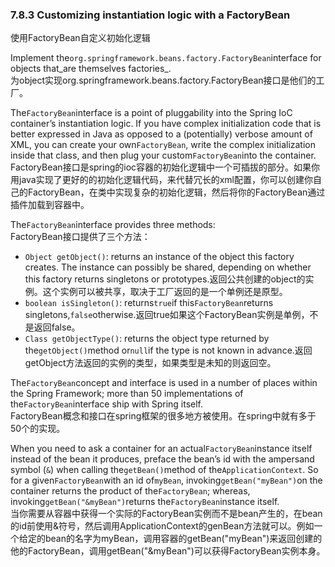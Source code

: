 ### 7.8.3 Customizing instantiation logic with a FactoryBean

使用FactoryBean自定义初始化逻辑

Implement the`org.springframework.beans.factory.FactoryBean`interface for objects that_are themselves factories_.  
为object实现org.springframework.beans.factory.FactoryBean接口是他们的工厂。

The`FactoryBean`interface is a point of pluggability into the Spring IoC container’s instantiation logic. If you have complex initialization code that is better expressed in Java as opposed to a \(potentially\) verbose amount of XML, you can create your own`FactoryBean`, write the complex initialization inside that class, and then plug your custom`FactoryBean`into the container.  
FactoryBean接口是spring的ioc容器的初始化逻辑中一个可插拔的部分。如果你用java实现了更好的的初始化逻辑代码，来代替冗长的xml配置，你可以创建你自己的FactoryBean，在类中实现复杂的初始化逻辑，然后将你的FactoryBean通过插件加载到容器中。

The`FactoryBean`interface provides three methods:  
FactoryBean接口提供了三个方法：

* `Object getObject()`: returns an instance of the object this factory creates. The instance can possibly be shared, depending on whether this factory returns singletons or prototypes.返回公共创建的object的实例。这个实例可以被共享，取决于工厂返回的是一个单例还是原型。
* `boolean isSingleton()`: returns`true`if this`FactoryBean`returns singletons,`false`otherwise.返回true如果这个FactoryBean实例是单例，不是返回false。
* `Class getObjectType()`: returns the object type returned by the`getObject()`method or`null`if the type is not known in advance.返回getObject方法返回的实例的类型，如果类型是未知的则返回空。

The`FactoryBean`concept and interface is used in a number of places within the Spring Framework; more than 50 implementations of the`FactoryBean`interface ship with Spring itself.  
FactoryBean概念和接口在spring框架的很多地方被使用。在spring中就有多于50个的实现。

When you need to ask a container for an actual`FactoryBean`instance itself instead of the bean it produces, preface the bean’s id with the ampersand symbol \(`&`\) when calling the`getBean()`method of the`ApplicationContext`. So for a given`FactoryBean`with an id of`myBean`, invoking`getBean("myBean")`on the container returns the product of the`FactoryBean`; whereas, invoking`getBean("&myBean")`returns the`FactoryBean`instance itself.  
当你需要从容器中获得一个实际的FactoryBean实例而不是bean产生的，在bean的id前使用&符号，然后调用ApplicationContext的genBean方法就可以。例如一个给定的bean的名字为myBean，调用容器的getBean\("myBean"\)来返回创建的他的FactoryBean，调用getBean\("&myBean"\)可以获得FactoryBean实例本身。

